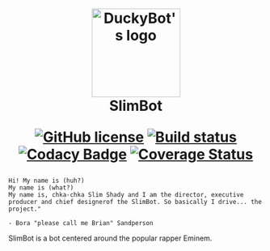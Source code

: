 <h1 align="center">
    <img src="https://djbooth.net/.image/t_share/MTUzNDg2MDIxMjc1Mjk2OTY2/eminem-artjpg.jpg" alt="DuckyBot's logo" width="175"/>
    <br>
    SlimBot
    <br>

[![GitHub license](https://img.shields.io/badge/license-MIT-blue.svg)](https://github.com/leestoge/SlimBot/blob/master/LICENSE)
[![Build status](https://ci.appveyor.com/api/projects/status/p6jmkiy4rsa3rw1f?svg=true)](https://ci.appveyor.com/project/leestoge/slimbot)
[![Codacy Badge](https://api.codacy.com/project/badge/Grade/cbd7696ac466474298637bdeb6d502a5)](https://app.codacy.com/app/leestoge/SlimBot?utm_source=github.com&utm_medium=referral&utm_content=leestoge/SlimBot&utm_campaign=Badge_Grade_Dashboard)
[![Coverage Status](https://coveralls.io/repos/github/leestoge/SlimBot/badge.svg?branch=master)](https://coveralls.io/github/leestoge/SlimBot?branch=master)
</h1>


    Hi! My name is (huh?)
    My name is (what?) 
    My name is, chka-chka Slim Shady and I am the director, executive producer and chief designerof the SlimBot. So basically I drive... the project."

    - Bora "please call me Brian" Sandperson
    
SlimBot is a bot centered around the popular rapper Eminem.